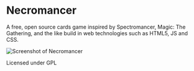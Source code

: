 # Necromancer
 
A free, open source cards game inspired by Spectromancer, Magic: The Gathering, and the like build in web technologies such as HTML5, JS and CSS.

 
   
  ![Screenshot of Necromancer](https://joancipria.files.wordpress.com/2017/02/necromancer.png)

Licensed under GPL
